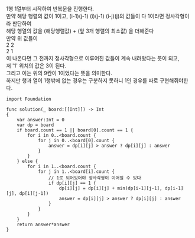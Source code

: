 1행 1열부터 시작하여 반복문을 진행한다.   
만약 해당 행렬의 값이 1이고, (i-1)(j-1) (i)(j-1) (i-j)(j)의 값들이 다 1이라면 정사각형이라 판단하여   
해당 행열의 값을 (해당행렬값) + (앞 3개 행렬의 최소값) 을 더해준다   
만약 위 값들이   
2 2   
2 1   
이 나온다면 그 전까지 정사각형으로 이루어진 값들이 계속 내려왔다는 뜻이 되고,   
저 '1' 위치의 값은 3이 된다.   
그리고 이는 위의 9칸이 1이었다는 뜻을 의미한다.   
하지만 행과 열이 1행밖에 없는 경우는 구분하지 못하니 1인 경우를 따로 구현해줘야한다.   

```
import Foundation

func solution(_ board:[[Int]]) -> Int
{
    var answer:Int = 0
    var dp = board
    if board.count == 1 || board[0].count == 1 {
        for i in 0..<board.count {
            for j in 0..<board[0].count {
                answer = dp[i][j] > answer ? dp[i][j] : answer
            }
        }
    } else {
        for i in 1..<board.count {
            for j in 1..<board[i].count {
                // 1로 되어있어야 정사각형이 이어질 수 있다
                if dp[i][j] == 1 {
                    dp[i][j] = dp[i][j] + min(dp[i-1][j-1], dp[i-1][j], dp[i][j-1])
                    answer = dp[i][j] > answer ? dp[i][j] : answer
                }
            }
        }
    }
    return answer*answer
}
```
